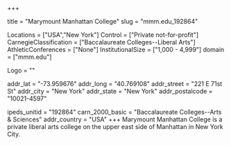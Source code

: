 
+++

title = "Marymount Manhattan College"
slug = "mmm.edu_192864"

Locations = ["USA","New York"]
Control = ["Private not-for-profit"]
CarnegieClassification = ["Baccalaureate Colleges--Liberal Arts"]
AthleticConferences = ["None"]
InstitutionalSize = ["1,000 - 4,999"]
domain = ["mmm.edu"]

Logo = ""

addr_lat = "-73.959676"
addr_long = "40.769108"
addr_street = "221 E 71st St"
addr_city = "New York"
addr_state = "New York"
addr_postalcode = "10021-4597"

ipeds_unitid = "192864"
carn_2000_basic = "Baccalaureate Colleges--Arts & Sciences"
addr_country = "USA"
+++
    Marymount Manhattan College is a private liberal arts college on the upper east side of Manhattan in New York City.
